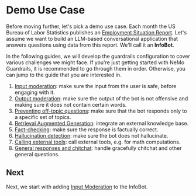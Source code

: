 # Demo Use Case

Before moving further, let's pick a demo use case. Each month the US Bureau of Labor Statistics publishes an [Employment Situation Report](https://www.bls.gov/news.release/empsit.toc.htm). Let's assume we want to build an LLM-based conversational application that answers questions using data from this report. We'll call it an **InfoBot**.

In the following guides, we will develop the guardrails configuration to cover various challenges we might face. If you're just getting started with NeMo Guardrails, it is recommended to go through them in order. Otherwise, you can jump to the guide that you are interested in.

1. [Input moderation](../4_input_rails): make sure the input from the user is safe, before engaging with it.
2. [Output moderation](#): make sure the output of the bot is not offensive and making sure it does not contain certain words.
3. [Preventing off-topic questions](#): make sure that the bot responds only to a specific set of topics.
4. [Retrieval Augmented Generation](#): integrate an external knowledge base.
5. [Fact-checking](#): make sure the response is factually correct.
6. [Hallucination detection](#): make sure the bot does not hallucinate.
7. [Calling external tools](#): call external tools, e.g. for math computations.
8. [General responses and chitchat](#): handle gracefully chitchat and other general questions.

## Next

Next, we start with adding [Input Moderation](../4_input_rails) to the InfoBot.
